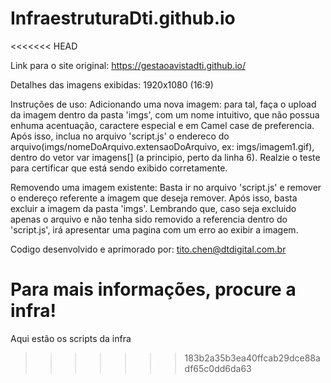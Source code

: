 # InfraestruturaDti.github.io
<<<<<<< HEAD

Link para o site original:
https://gestaoavistadti.github.io/

Detalhes das imagens exibidas: 1920x1080 (16:9)


Instruções de uso:
Adicionando uma nova imagem:
para tal, faça o upload da imagem dentro da pasta 'imgs', com um nome intuitivo, que não possua enhuma acentuação, caractere especial e em Camel case de preferencia.
Após isso, inclua no arquivo 'script.js' o endereco do arquivo(imgs/nomeDoArquivo.extensaoDoArquivo, ex: imgs/imagem1.gif), dentro do vetor var imagens[] (a principio, perto da linha 6).
Realzie o teste para certificar que está sendo exibido corretamente.


Removendo uma imagem existente:
Basta ir no arquivo 'script.js' e remover o endereço referente a imagem que deseja remover. Após isso, basta excluir a imagem da pasta 'imgs'. 
Lembrando que, caso seja excluido apenas o arquivo e não tenha sido removido a referencia dentro do 'script.js', irá apresentar uma pagina com um erro ao exibir a imagem.


Codigo desenvolvido e aprimorado por:
tito.chen@dtdigital.com.br

Para mais informações, procure a infra!
=======
Aqui estão os scripts da infra
>>>>>>> 183b2a35b3ea40ffcab29dce88adf65c0dd6da63
